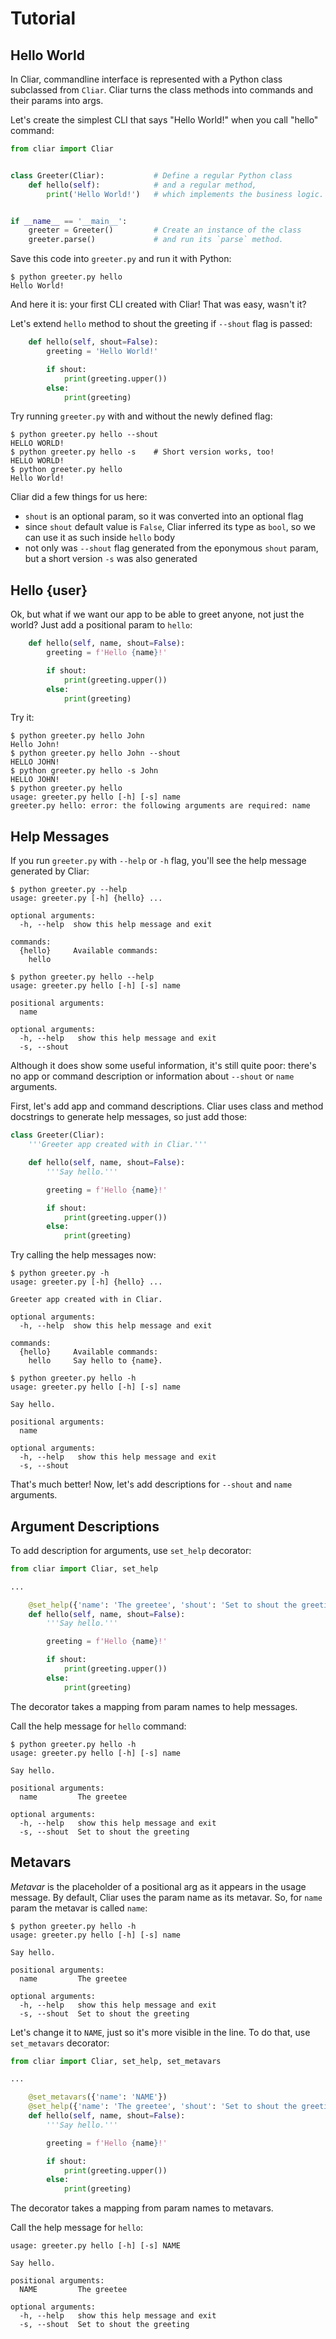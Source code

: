 # Tutorial

## Hello World

In Cliar, commandline interface is represented with a Python class subclassed from `Cliar`. Cliar turns the class methods into commands and their params into args.

Let's create the simplest CLI that says "Hello World!" when you call "hello" command:

```python
from cliar import Cliar


class Greeter(Cliar):           # Define a regular Python class
    def hello(self):            # and a regular method,
        print('Hello World!')   # which implements the business logic.


if __name__ == '__main__':
    greeter = Greeter()         # Create an instance of the class
    greeter.parse()             # and run its `parse` method.
```

Save this code into `greeter.py` and run it with Python:

```shell
$ python greeter.py hello
Hello World!
```

And here it is: your first CLI created with Cliar! That was easy, wasn't it?

Let's extend `hello` method to shout the greeting if `--shout` flag is passed:

```python
    def hello(self, shout=False):
        greeting = 'Hello World!'

        if shout:
            print(greeting.upper())
        else:
            print(greeting)
```

Try running `greeter.py` with and without the newly defined flag:

```shell
$ python greeter.py hello --shout
HELLO WORLD!
$ python greeter.py hello -s    # Short version works, too!
HELLO WORLD!
$ python greeter.py hello
Hello World!
```

Cliar did a few things for us here:

-   `shout` is an optional param, so it was converted into an optional flag
-   since `shout` default value is `False`, Cliar inferred its type as `bool`, so we can use it as such inside `hello` body
-   not only was `--shout` flag generated from the eponymous `shout` param, but a short version `-s` was also generated


## Hello {user}

Ok, but what if we want our app to be able to greet anyone, not just the world? Just add a positional param to `hello`:

```python
    def hello(self, name, shout=False):
        greeting = f'Hello {name}!'

        if shout:
            print(greeting.upper())
        else:
            print(greeting)
```

Try it:

```shell
$ python greeter.py hello John
Hello John!
$ python greeter.py hello John --shout
HELLO JOHN!
$ python greeter.py hello -s John
HELLO JOHN!
$ python greeter.py hello
usage: greeter.py hello [-h] [-s] name
greeter.py hello: error: the following arguments are required: name
```


## Help Messages

If you run `greeter.py` with `--help` or `-h` flag, you'll see the help message generated by Cliar:

```shell
$ python greeter.py --help
usage: greeter.py [-h] {hello} ...

optional arguments:
  -h, --help  show this help message and exit

commands:
  {hello}     Available commands:
    hello

$ python greeter.py hello --help
usage: greeter.py hello [-h] [-s] name

positional arguments:
  name

optional arguments:
  -h, --help   show this help message and exit
  -s, --shout
```

Although it does show some useful information, it's still quite poor: there's no app or command description or information about `--shout` or `name` arguments.

First, let's add app and command descriptions. Cliar uses class and method docstrings to generate help messages, so just add those:

```python
class Greeter(Cliar):
    '''Greeter app created with in Cliar.'''

    def hello(self, name, shout=False):
        '''Say hello.'''

        greeting = f'Hello {name}!'

        if shout:
            print(greeting.upper())
        else:
            print(greeting)
```

Try calling the help messages now:

```shell
$ python greeter.py -h
usage: greeter.py [-h] {hello} ...

Greeter app created with in Cliar.

optional arguments:
  -h, --help  show this help message and exit

commands:
  {hello}     Available commands:
    hello     Say hello to {name}.

$ python greeter.py hello -h
usage: greeter.py hello [-h] [-s] name

Say hello.

positional arguments:
  name

optional arguments:
  -h, --help   show this help message and exit
  -s, --shout
```

That's much better! Now, let's add descriptions for `--shout` and `name` arguments.


## Argument Descriptions

To add description for arguments, use `set_help` decorator:

```python
from cliar import Cliar, set_help

...

    @set_help({'name': 'The greetee', 'shout': 'Set to shout the greeting'})
    def hello(self, name, shout=False):
        '''Say hello.'''

        greeting = f'Hello {name}!'

        if shout:
            print(greeting.upper())
        else:
            print(greeting)
```

The decorator takes a mapping from param names to help messages.

Call the help message for `hello` command:

```shell
$ python greeter.py hello -h
usage: greeter.py hello [-h] [-s] name

Say hello.

positional arguments:
  name         The greetee

optional arguments:
  -h, --help   show this help message and exit
  -s, --shout  Set to shout the greeting
```


## Metavars

*Metavar* is the placeholder of a positional arg as it appears in the usage message. By default, Cliar uses the param name as its metavar. So, for `name` param the metavar is called `name`:

```shell
$ python greeter.py hello -h
usage: greeter.py hello [-h] [-s] name

Say hello.

positional arguments:
  name         The greetee

optional arguments:
  -h, --help   show this help message and exit
  -s, --shout  Set to shout the greeting
```

Let's change it to `NAME`, just so it's more visible in the line. To do that, use `set_metavars` decorator:

```python
from cliar import Cliar, set_help, set_metavars

...

    @set_metavars({'name': 'NAME'})
    @set_help({'name': 'The greetee', 'shout': 'Set to shout the greeting'})
    def hello(self, name, shout=False):
        '''Say hello.'''

        greeting = f'Hello {name}!'

        if shout:
            print(greeting.upper())
        else:
            print(greeting)
```

The decorator takes a mapping from param names to metavars.

Call the help message for `hello`:

```shell
usage: greeter.py hello [-h] [-s] NAME

Say hello.

positional arguments:
  NAME         The greetee

optional arguments:
  -h, --help   show this help message and exit
  -s, --shout  Set to shout the greeting
```
